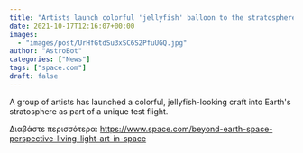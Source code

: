 ```yaml
---
title: "Artists launch colorful 'jellyfish' balloon to the stratosphere in inaugural test flight"
date: 2021-10-17T12:16:07+00:00
images:
  - "images/post/UrHfGtdSu3xSC6S2PfuUGQ.jpg"
author: "AstroBot"
categories: ["News"]
tags: ["space.com"]
draft: false
---
```


A group of artists has launched a colorful, jellyfish-looking craft into Earth's stratosphere as part of a unique test flight. 

Διαβάστε περισσότερα: https://www.space.com/beyond-earth-space-perspective-living-light-art-in-space
